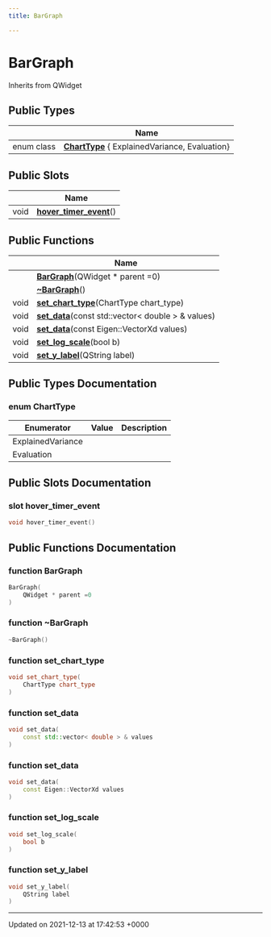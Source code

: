 ```yaml
---
title: BarGraph

---
```


# BarGraph





Inherits from QWidget

## Public Types

|                | Name           |
| -------------- | -------------- |
| enum class| **[ChartType](../Classes/classBarGraph.md#enum-charttype)** { ExplainedVariance, Evaluation} |

## Public Slots

|                | Name           |
| -------------- | -------------- |
| void | **[hover_timer_event](../Classes/classBarGraph.md#slot-hover-timer-event)**() |

## Public Functions

|                | Name           |
| -------------- | -------------- |
| | **[BarGraph](../Classes/classBarGraph.md#function-bargraph)**(QWidget * parent =0) |
| | **[~BarGraph](../Classes/classBarGraph.md#function-~bargraph)**() |
| void | **[set_chart_type](../Classes/classBarGraph.md#function-set-chart-type)**(ChartType chart_type) |
| void | **[set_data](../Classes/classBarGraph.md#function-set-data)**(const std::vector< double > & values) |
| void | **[set_data](../Classes/classBarGraph.md#function-set-data)**(const Eigen::VectorXd values) |
| void | **[set_log_scale](../Classes/classBarGraph.md#function-set-log-scale)**(bool b) |
| void | **[set_y_label](../Classes/classBarGraph.md#function-set-y-label)**(QString label) |

## Public Types Documentation

### enum ChartType

| Enumerator | Value | Description |
| ---------- | ----- | ----------- |
| ExplainedVariance | |   |
| Evaluation | |   |




## Public Slots Documentation

### slot hover_timer_event

```cpp
void hover_timer_event()
```


## Public Functions Documentation

### function BarGraph

```cpp
BarGraph(
    QWidget * parent =0
)
```


### function ~BarGraph

```cpp
~BarGraph()
```


### function set_chart_type

```cpp
void set_chart_type(
    ChartType chart_type
)
```


### function set_data

```cpp
void set_data(
    const std::vector< double > & values
)
```


### function set_data

```cpp
void set_data(
    const Eigen::VectorXd values
)
```


### function set_log_scale

```cpp
void set_log_scale(
    bool b
)
```


### function set_y_label

```cpp
void set_y_label(
    QString label
)
```


-------------------------------

Updated on 2021-12-13 at 17:42:53 +0000